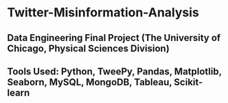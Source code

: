 # Twitter-Misinformation-Analysis

## Data Engineering Final Project (The University of Chicago, Physical Sciences Division)

## Tools Used: Python, TweePy, Pandas, Matplotlib, Seaborn, MySQL, MongoDB, Tableau, Scikit-learn
